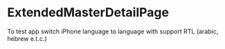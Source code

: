 # ExtendedMasterDetailPage

To test app switch iPhone language to language with support RTL (arabic, hebrew e.t.c.)
